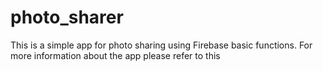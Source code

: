# photo_sharer

This is a simple app for photo sharing using Firebase basic functions.
For more information about the app please refer to this 